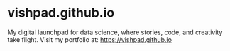 # vishpad.github.io
My digital launchpad for data science, where stories, code, and creativity take flight.
Visit my portfolio at: https://vishpad.github.io
